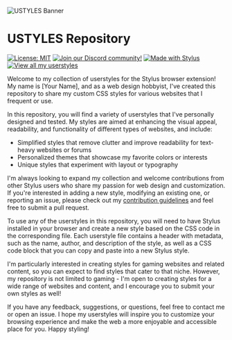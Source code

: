 ![USTYLES Banner](https://user-images.githubusercontent.com/114904150/223092260-bb0e7793-c852-477b-9667-d0dfb9e3c9e6.png)
# USTYLES Repository

[![License: MIT](https://img.shields.io/badge/License-MIT-blue.svg?style=for-the-badge)](https://opensource.org/licenses/MIT) [![Join our Discord community!](https://img.shields.io/discord/1079706024006668308?color=5865F2&label=Discord&logo=discord&logoColor=ffffff&labelColor=2C2F33&style=for-the-badge)](https://discord.gg/T8AyCMVePv) [![Made with Stylus](https://img.shields.io/badge/Made%20with-Stylus-1473b9?style=for-the-badge&logo=stylus)](https://github.com/openstyles/stylus) [![View all my userstyles](https://img.shields.io/badge/View%20all%20my%20userstyles-Check%20them%20out-brightgreen.svg?style=for-the-badge&logo=stylus&logoColor=white)](https://github.com/your-username?tab=repositories&q=&type=&language=stylus)



Welcome to my collection of userstyles for the Stylus browser extension! My name is [Your Name], and as a web design hobbyist, I've created this repository to share my custom CSS styles for various websites that I frequent or use.

In this repository, you will find a variety of userstyles that I've personally designed and tested. My styles are aimed at enhancing the visual appeal, readability, and functionality of different types of websites, and include:

- Simplified styles that remove clutter and improve readability for text-heavy websites or forums
- Personalized themes that showcase my favorite colors or interests
- Unique styles that experiment with layout or typography

I'm always looking to expand my collection and welcome contributions from other Stylus users who share my passion for web design and customization. If you're interested in adding a new style, modifying an existing one, or reporting an issue, please check out my [contribution guidelines](CONTRIBUTING.md) and feel free to submit a pull request.

To use any of the userstyles in this repository, you will need to have Stylus installed in your browser and create a new style based on the CSS code in the corresponding file. Each userstyle file contains a header with metadata, such as the name, author, and description of the style, as well as a CSS code block that you can copy and paste into a new Stylus style.

I'm particularly interested in creating styles for gaming websites and related content, so you can expect to find styles that cater to that niche. However, my repository is not limited to gaming - I'm open to creating styles for a wide range of websites and content, and I encourage you to submit your own styles as well!

If you have any feedback, suggestions, or questions, feel free to contact me or open an issue. I hope my userstyles will inspire you to customize your browsing experience and make the web a more enjoyable and accessible place for you. Happy styling!
